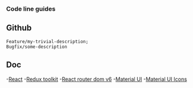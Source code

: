 ### Code line guides

## Github
```
Feature/my-trivial-description;
Bugfix/some-description
```

## Doc

-[React](https://reactjs.org/)
-[Redux toolkit](https://redux-toolkit.js.org/introduction/getting-started)
-[React router dom v6](https://reactrouter.com/en/main)
-[Material UI](https://mui.com/material-ui/getting-started/overview/)
-[Material UI Icons](https://mui.com/material-ui/material-icons/)